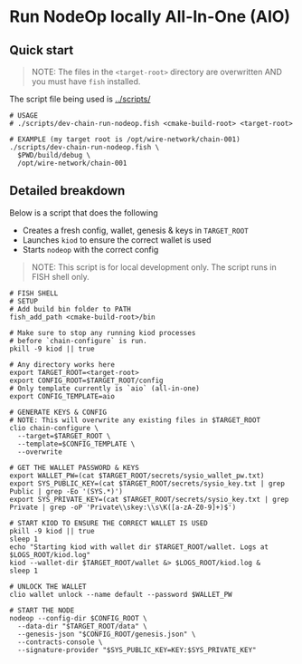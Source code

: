 # Run NodeOp locally All-In-One (AIO)

## Quick start

> NOTE: The files in the `<target-root>` directory are overwritten AND you must have `fish` installed.

The script file being used is [../scripts/](../scripts/dev-chain-run-nodeop.fish)

```shell
# USAGE 
# ./scripts/dev-chain-run-nodeop.fish <cmake-build-root> <target-root>

# EXAMPLE (my target root is /opt/wire-network/chain-001) 
./scripts/dev-chain-run-nodeop.fish \
  $PWD/build/debug \
  /opt/wire-network/chain-001
```


## Detailed breakdown

Below is a script that does the following
- Creates a fresh config, wallet, genesis & keys in `TARGET_ROOT`
- Launches `kiod` to ensure the correct wallet is used
- Starts `nodeop` with the correct config

> NOTE: This script is for local development only. 
> The script runs in FISH shell only.

 


```shell
# FISH SHELL
# SETUP
# Add build bin folder to PATH
fish_add_path <cmake-build-root>/bin

# Make sure to stop any running kiod processes 
# before `chain-configure` is run.
pkill -9 kiod || true

# Any directory works here
export TARGET_ROOT=<target-root>
export CONFIG_ROOT=$TARGET_ROOT/config
# Only template currently is `aio` (all-in-one)
export CONFIG_TEMPLATE=aio

# GENERATE KEYS & CONFIG
# NOTE: This will overwrite any existing files in $TARGET_ROOT
clio chain-configure \
  --target=$TARGET_ROOT \
  --template=$CONFIG_TEMPLATE \
  --overwrite

# GET THE WALLET PASSWORD & KEYS
export WALLET_PW=(cat $TARGET_ROOT/secrets/sysio_wallet_pw.txt)
export SYS_PUBLIC_KEY=(cat $TARGET_ROOT/secrets/sysio_key.txt | grep Public | grep -Eo '(SYS.*)')
export SYS_PRIVATE_KEY=(cat $TARGET_ROOT/secrets/sysio_key.txt | grep Private | grep -oP 'Private\\skey:\\s\K([a-zA-Z0-9]+)$')

# START KIOD TO ENSURE THE CORRECT WALLET IS USED
pkill -9 kiod || true
sleep 1
echo "Starting kiod with wallet dir $TARGET_ROOT/wallet. Logs at $LOGS_ROOT/kiod.log"
kiod --wallet-dir $TARGET_ROOT/wallet &> $LOGS_ROOT/kiod.log &
sleep 1

# UNLOCK THE WALLET
clio wallet unlock --name default --password $WALLET_PW

# START THE NODE
nodeop --config-dir $CONFIG_ROOT \
  --data-dir "$TARGET_ROOT/data" \
  --genesis-json "$CONFIG_ROOT/genesis.json" \
  --contracts-console \
  --signature-provider "$SYS_PUBLIC_KEY=KEY:$SYS_PRIVATE_KEY"
```